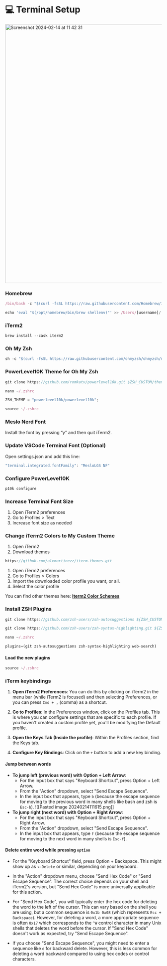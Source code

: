 # 💻 Terminal Setup

<img width="831" alt="Screenshot 2024-02-14 at 11 42 31" src="https://github.com/alemartinezz/iterm-themes/assets/119695580/30d25acf-ac22-45b1-9ab6-259d12e4acfe">

### Homebrew

```jsx
/bin/bash -c "$(curl -fsSL https://raw.githubusercontent.com/Homebrew/install/HEAD/install.sh)"
```

```jsx
echo 'eval "$(/opt/homebrew/bin/brew shellenv)"' >> /Users/[username]/.zprofileeval "$(/opt/homebrew/bin/brew shellenv)"
```

### iTerm2

```jsx
brew install --cask iterm2
```

### Oh My Zsh

```jsx
sh -c "$(curl -fsSL https://raw.githubusercontent.com/ohmyzsh/ohmyzsh/master/tools/install.sh)"
```

### PowerLevel10K Theme for Oh My Zsh

```jsx
git clone https://github.com/romkatv/powerlevel10k.git $ZSH_CUSTOM/themes/powerlevel10k
```

```jsx
nano ~/.zshrc
```

```jsx
ZSH_THEME = "powerlevel10k/powerlevel10k";
```

```jsx
source ~/.zshrc
```

### Meslo Nerd Font

Install the font by pressing “y” and then quit iTerm2.

### Update VSCode Terminal Font (Optional)

Open settings.json and add this line:

```jsx
"terminal.integrated.fontFamily": "MesloLGS NF"
```

### Configure PowerLevel10K

```jsx
p10k configure
```

### Increase Terminal Font Size

1. Open iTerm2 preferences
2. Go to Profiles > Text
3. Increase font size as needed

### Change iTerm2 Colors to My Custom Theme

1. Open iTerm2
2. Download themes

```jsx
https://github.com/alemartinezz/iterm-themes.git
```

1. Open iTerm2 preferences
2. Go to Profiles > Colors
3. Import the downloaded color profile you want, or all.
4. Select the color profile

You can find other themes here: **[Iterm2 Color Schemes](https://iterm2colorschemes.com/)**

### Install ZSH Plugins

```jsx
git clone https://github.com/zsh-users/zsh-autosuggestions ${ZSH_CUSTOM:-~/.oh-my-zsh/custom}/plugins/zsh-autosuggestions
```

```jsx
git clone https://github.com/zsh-users/zsh-syntax-highlighting.git ${ZSH_CUSTOM:-~/.oh-my-zsh/custom}/plugins/zsh-syntax-highlighting
```

```jsx
nano ~/.zshrc
```

```jsx
plugins=(git zsh-autosuggestions zsh-syntax-highlighting web-search)
```

#### Load the new plugins

```jsx
source ~/.zshrc
```

### iTerm keybindings

1. **Open iTerm2 Preferences**: You can do this by clicking on iTerm2 in the menu bar (while iTerm2 is focused) and then selecting Preferences, or you can press `Cmd + ,` (comma) as a shortcut.

2. **Go to Profiles**: In the Preferences window, click on the Profiles tab. This is where you can configure settings that are specific to each profile. If you haven't created a custom profile yet, you'll be modifying the Default profile.

3. **Open the Keys Tab (Inside the profile)**: Within the Profiles section, find the Keys tab.

4. **Configure Key Bindings**: Click on the `+` button to add a new key binding.

#### Jump between words

- **To jump left (previous word) with Option + Left Arrow**:
  - For the input box that says "Keyboard Shortcut", press Option + Left Arrow.
  - From the "Action" dropdown, select "Send Escape Sequence".
  - In the input box that appears, type `b` (because the escape sequence for moving to the previous word in many shells like bash and zsh is `Esc-b`).
    ![[Pasted image 20240214111615.png]]
- **To jump right (next word) with Option + Right Arrow**:
  - For the input box that says "Keyboard Shortcut", press Option + Right Arrow.
  - From the "Action" dropdown, select "Send Escape Sequence".
  - In the input box that appears, type `f` (because the escape sequence for moving to the next word in many shells is `Esc-f`).

#### Delete entire word while pressing `option`

- For the "Keyboard Shortcut" field, press Option + Backspace. This might show up as `⌥←Delete` or similar, depending on your keyboard.

- In the "Action" dropdown menu, choose "Send Hex Code" or "Send Escape Sequence". The correct choice depends on your shell and iTerm2's version, but "Send Hex Code" is more universally applicable for this action.

- For "Send Hex Code", you will typically enter the hex code for deleting the word to the left of the cursor. This can vary based on the shell you are using, but a common sequence is `0x1b 0x08` (which represents `Esc + Backspace`). However, for deleting a word, a more appropriate sequence is often `0x17` which corresponds to the `^W` control character in many Unix shells that deletes the word before the cursor. If "Send Hex Code" doesn't work as expected, try "Send Escape Sequence".

- If you choose "Send Escape Sequence", you might need to enter a sequence like `d` for backward delete. However, this is less common for deleting a word backward compared to using hex codes or control characters.
